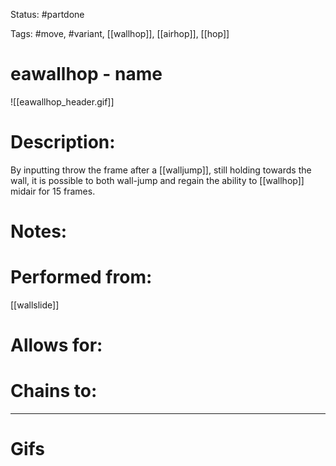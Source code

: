 Status: #partdone 

Tags: #move, #variant, [[wallhop]], [[airhop]], [[hop]]

# eawallhop - name
![[eawallhop_header.gif]]
# Description:
By inputting throw the frame after a [[walljump]], still holding towards the wall, it is possible to both wall-jump and regain the ability to [[wallhop]] midair for 15 frames.

# Notes:


# Performed from:
[[wallslide]]

# Allows for:


# Chains to:


___
# Gifs
